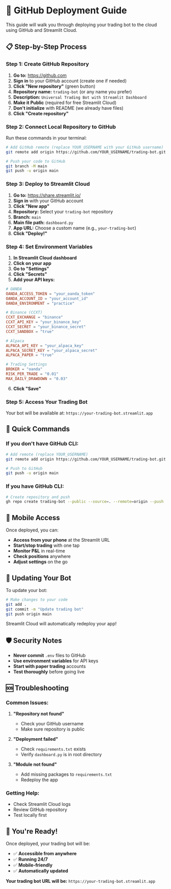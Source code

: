# 🚀 GitHub Deployment Guide

This guide will walk you through deploying your trading bot to the cloud using GitHub and Streamlit Cloud.

## 📋 **Step-by-Step Process**

### **Step 1: Create GitHub Repository**

1. **Go to:** https://github.com
2. **Sign in** to your GitHub account (create one if needed)
3. **Click "New repository"** (green button)
4. **Repository name:** `trading-bot` (or any name you prefer)
5. **Description:** `Universal Trading Bot with Streamlit Dashboard`
6. **Make it Public** (required for free Streamlit Cloud)
7. **Don't initialize** with README (we already have files)
8. **Click "Create repository"**

### **Step 2: Connect Local Repository to GitHub**

Run these commands in your terminal:

```bash
# Add GitHub remote (replace YOUR_USERNAME with your GitHub username)
git remote add origin https://github.com/YOUR_USERNAME/trading-bot.git

# Push your code to GitHub
git branch -M main
git push -u origin main
```

### **Step 3: Deploy to Streamlit Cloud**

1. **Go to:** https://share.streamlit.io/
2. **Sign in** with your GitHub account
3. **Click "New app"**
4. **Repository:** Select your `trading-bot` repository
5. **Branch:** `main`
6. **Main file path:** `dashboard.py`
7. **App URL:** Choose a custom name (e.g., `your-trading-bot`)
8. **Click "Deploy!"**

### **Step 4: Set Environment Variables**

1. **In Streamlit Cloud dashboard**
2. **Click on your app**
3. **Go to "Settings"**
4. **Click "Secrets"**
5. **Add your API keys:**

```toml
# OANDA
OANDA_ACCESS_TOKEN = "your_oanda_token"
OANDA_ACCOUNT_ID = "your_account_id"
OANDA_ENVIRONMENT = "practice"

# Binance (CCXT)
CCXT_EXCHANGE = "binance"
CCXT_API_KEY = "your_binance_key"
CCXT_SECRET = "your_binance_secret"
CCXT_SANDBOX = "true"

# Alpaca
ALPACA_API_KEY = "your_alpaca_key"
ALPACA_SECRET_KEY = "your_alpaca_secret"
ALPACA_PAPER = "true"

# Trading Settings
BROKER = "oanda"
RISK_PER_TRADE = "0.01"
MAX_DAILY_DRAWDOWN = "0.03"
```

6. **Click "Save"**

### **Step 5: Access Your Trading Bot**

Your bot will be available at:
`https://your-trading-bot.streamlit.app`

## 🎯 **Quick Commands**

### **If you don't have GitHub CLI:**
```bash
# Add remote (replace YOUR_USERNAME)
git remote add origin https://github.com/YOUR_USERNAME/trading-bot.git

# Push to GitHub
git push -u origin main
```

### **If you have GitHub CLI:**
```bash
# Create repository and push
gh repo create trading-bot --public --source=. --remote=origin --push
```

## 📱 **Mobile Access**

Once deployed, you can:
- **Access from your phone** at the Streamlit URL
- **Start/stop trading** with one tap
- **Monitor P&L** in real-time
- **Check positions** anywhere
- **Adjust settings** on the go

## 🔄 **Updating Your Bot**

To update your bot:
```bash
# Make changes to your code
git add .
git commit -m "Update trading bot"
git push origin main
```

Streamlit Cloud will automatically redeploy your app!

## 🛡️ **Security Notes**

- **Never commit** `.env` files to GitHub
- **Use environment variables** for API keys
- **Start with paper trading** accounts
- **Test thoroughly** before going live

## 🆘 **Troubleshooting**

### **Common Issues:**

1. **"Repository not found"**
   - Check your GitHub username
   - Make sure repository is public

2. **"Deployment failed"**
   - Check `requirements.txt` exists
   - Verify `dashboard.py` is in root directory

3. **"Module not found"**
   - Add missing packages to `requirements.txt`
   - Redeploy the app

### **Getting Help:**
- Check Streamlit Cloud logs
- Review GitHub repository
- Test locally first

## 🎉 **You're Ready!**

Once deployed, your trading bot will be:
- ✅ **Accessible from anywhere**
- ✅ **Running 24/7**
- ✅ **Mobile-friendly**
- ✅ **Automatically updated**

**Your trading bot URL will be:** `https://your-trading-bot.streamlit.app`
